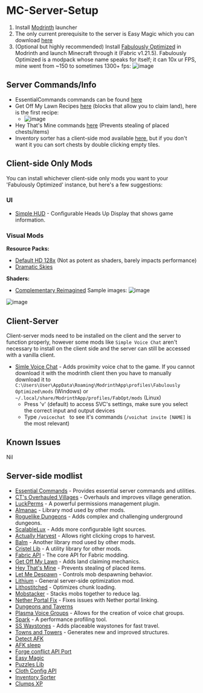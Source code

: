 # MC-Server-Setup
1. Install [Modrinth](https://modrinth.com/app) launcher
2. The only current prerequisite to the server is Easy Magic which you can download [here](https://modrinth.com/mod/easy-magic?version=1.21.5&loader=fabric)
3. (Optional but highly recommended) Install [Fabulously Optimized](https://modrinth.com/modpack/fabulously-optimized?version=1.21.5#download) in Modrinth and launch Minecraft through it (Fabric v1.21.5). Fabulously Optimized is a modpack whose name speaks for itself; it can 10x ur FPS, mine went from ~150 to sometimes 1300+ fps:
![image](https://github.com/user-attachments/assets/81eeada7-3107-443e-b296-6e36af6c2825)

## Server Commands/Info
- EssentialCommands commands can be found [here](https://github.com/John-Paul-R/Essential-Commands/wiki/List-of-Commands-&-Permissions)
- Get Off My Lawn Recipes [here](https://github.com/Patbox/get-off-my-lawn-reserved/blob/1.21.5/recipes.md) (blocks that allow you to claim land), here is the first recipe:
  - ![image](https://github.com/user-attachments/assets/4f889253-2d2d-4dce-9a5f-518e651bd588)
- Hey That's Mine commands [here](https://github.com/QuiltServerTools/HeyThatsMine?tab=readme-ov-file#using-htm) (Prevents stealing of placed chests/items)
- Inventory sorter has a client-side mod available [here](https://modrinth.com/mod/inventory-sorting), but if you don't want it you can sort chests by double clicking empty tiles.

## Client-side Only Mods
You can install whichever client-side only mods you want to your 'Fabulously Optimized' instance, but here's a few suggestions:
### UI
- [Simple HUD](https://modrinth.com/mod/simplehud) - Configurable Heads Up Display that shows game information.
### Visual Mods
**Resource Packs:**
- [Default HD 128x](https://modrinth.com/resourcepack/default-hd-128x/versions) (Not as potent as shaders, barely impacts performance)
- [Dramatic Skies](https://modrinth.com/resourcepack/dramatic-skys)

**Shaders:**
- [Complementary Reimagined](https://modrinth.com/shader/complementary-reimagined)
Sample images:
![image](https://github.com/user-attachments/assets/def189a6-9266-443c-bbff-40cb64df262c)

![image](https://github.com/user-attachments/assets/4c0afb55-40e1-4987-bc3c-048f948477f6)

## Client-Server
Client-server mods need to be installed on the client and the server to function properly, however some mods like `Simple Voice Chat` aren't necessary to install on the client side and the server can still be accessed with a vanilla client.
- [Simle Voice Chat](https://modrinth.com/plugin/simple-voice-chat) - Adds proximity voice chat to the game. If you cannot download it with the modrinth client then you have to manually download it to `C:\Users\User\AppData\Roaming\ModrinthApp\profiles\Fabulously Optimized\mods` (Windows) or `~/.local/share/ModrinthApp/profiles/FabOpt/mods` (Linux) 
  - Press 'v' (default) to access SVC's settings, make sure you select the correct input and output devices
  - Type `/voicechat ` to see it's commands (`/voichat invite [NAME]` is the most relevant) 

## Known Issues
Nil
## Server-side modlist

- [Essential Commands](https://github.com/John-Paul-R/Essential-Commands/) - Provides essential server commands and utilities.
- [CT's Overhauled Villages](https://modrinth.com/mod/ct-overhaul-village) - Overhauls and improves village generation.
- [LuckPerms](https://modrinth.com/plugin/luckperms) - A powerful permissions management plugin.
- [Almanac](https://modrinth.com/mod/almanac) - Library mod used by other mods.
- [Roguelike Dungeons](https://modrinth.com/mod/roguelikedungeons) - Adds complex and challenging underground dungeons.
- [ScalableLux](https://modrinth.com/mod/scalablelux) - Adds more configurable light sources.
- [Actually Harvest](https://modrinth.com/mod/actually-harvest) - Allows right clicking crops to harvest.
- [Balm](https://modrinth.com/mod/balm) - Another library mod used by other mods.
- [Cristel Lib](https://modrinth.com/mod/cristel-l55) - A utility library for other mods.
- [Fabric API](https://modrinth.com/mod/fabric-api) - The core API for Fabric modding.
- [Get Off My Lawn](https://modrinth.com/mod/goml-reserved) - Adds land claiming mechanics.
- [Hey That's Mine](https://modrinth.com/mod/htm) - Prevents stealing of placed items.
- [Let Me Despawn](https://modrinth.com/plugin/lmd) - Controls mob despawning behavior.
- [Lithium](https://modrinth.com/mod/lithium) - General server-side optimization mod.
- [Lithostitched](https://modrinth.com/mod/lithostitched) - Optimizes chunk loading.
- [Mobstacker](https://modrinth.com/mod/mobstacker) - Stacks mobs together to reduce lag.
- [Nether Portal Fix](https://modrinth.com/mod/netherportalfix) - Fixes issues with Nether portal linking.
- [Dungeons and Taverns](https://modrinth.com/datapack/dungeons-and-taverns)
- [Plasma Voice Groups](https://modrinth.com/plugin/pv-addon-groups) - Allows for the creation of voice chat groups.
- [Spark](https://modrinth.com/mod/spark) - A performance profiling tool.
- [SS Waystones](https://modrinth.com/mod/sswaystones) - Adds placeable waystones for fast travel.
- [Towns and Towers](https://modrinth.com/mod/towns-and-towers) - Generates new and improved structures.
- [Detect AFK](https://modrinth.com/datapack/detect-afk)
- [AFK sleep](https://modrinth.com/datapack/afk-sleep)
- [Forge conflict API Port](https://modrinth.com/mod/forge-config-api-port)
- [Easy Magic](https://modrinth.com/mod/easy-magic)
- [Puzzles Lib](https://modrinth.com/mod/puzzles-lib)
- [Cloth Config API](https://modrinth.com/mod/cloth-config)
- [Inventory Sorter](https://modrinth.com/mod/inventory-sorting)
- [Clumps XP](https://modrinth.com/mod/clumps)
